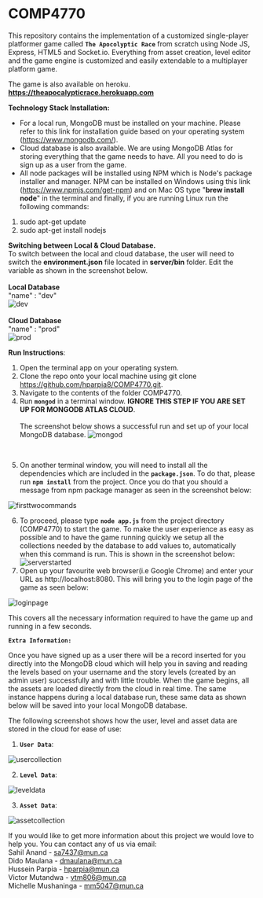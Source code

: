 # COMP4770

This repository contains the implementation of a customized single-player platformer game called **`The Apocolyptic Race`** from scratch using Node JS, Express, HTML5 and Socket.io. Everything from asset creation, level editor and the game engine is customized and easily extendable to a multiplayer platform game.

The game is also available on heroku. **https://theapocalypticrace.herokuapp.com**

**Technology Stack Installation:**
* For a local run, MongoDB must be installed on your machine. Please refer to this link for installation guide based on your operating system (https://www.mongodb.com/). 
* Cloud database is also available. We are using MongoDB Atlas for storing everything that the game needs to have. All you need to do is sign up as a user from the game.
* All node packages will be installed using NPM which is Node's package installer and manager. NPM can be installed on Windows using this link (https://www.npmjs.com/get-npm) and on Mac OS type "**brew install node**" in the terminal and finally, if you are running Linux run the following commands:
1. sudo apt-get update
2. sudo apt-get install nodejs

**Switching between Local & Cloud Database.**<br/>
To switch between the local and cloud database, the user will need to switch the **environment.json** file located in **server/bin** folder. Edit the variable as shown in the screenshot below. <br/>
<br/>
**Local Database** <br/>
"name" : "dev" <br/>
![dev](https://github.com/hparpia8/COMP4770/blob/master/client/images/environmentjsonDev.PNG)<br/>
<br/>
**Cloud Database** <br/>
"name" : "prod" <br/>
![prod](https://github.com/hparpia8/COMP4770/blob/master/client/images/environmentjsonProd.PNG)<br/>



**Run Instructions**:
1. Open the terminal app on your operating system.
2. Clone the repo onto your local machine using git clone https://github.com/hparpia8/COMP4770.git. 
3. Navigate to the contents of the folder COMP4770.
4. Run **`mongod`** in a terminal window. **IGNORE THIS STEP IF YOU ARE SET UP FOR MONGODB ATLAS CLOUD**. <br/><br/>
The screenshot below shows a successful run and set up of your local MongoDB database. 
![mongod](https://github.com/hparpia8/COMP4770/blob/master/client/images/mongod.png) <br/>
<br/>

5. On another terminal window, you will need to install all the dependencies which are included in the **`package.json`**. To do that, please run **`npm install`** from the project. Once you do that you should a message from npm package manager as seen in the screenshot below:


![firsttwocommands](https://github.com/hparpia8/COMP4770/blob/master/client/images/firstwocommands.png)

6. To proceed, please type **`node app.js`** from the project directory (COMP4770) to start the game. To make the user experience as easy as possible and to have the game running quickly we setup all the collections needed by the database to add values to, automatically when this command is run. This is shown in the screenshot below:
![serverstarted](https://github.com/hparpia8/COMP4770/blob/master/client/images/serverstarted.png)
7. Open up your favourite web browser(i.e Google Chrome) and enter your URL as http://localhost:8080. This will bring you to the login page of the game as seen below:

![loginpage](https://github.com/hparpia8/COMP4770/blob/master/client/images/loginpage.png)

This covers all the necessary information required to have the game up and running in a few seconds. <br/>

**`Extra Information:`**

Once you have signed up as a user there will be a record inserted for you directly into the MongoDB cloud which will help you in saving and reading the levels based on your username and the story levels (created by an admin user) successfully and with little trouble. When the game begins, all the assets are loaded directly from the cloud in real time. The same instance happens during a local database run, these same data as shown below will be saved into your local MongoDB database.

The following screenshot shows how the user, level and asset data are stored in the cloud for ease of use:
1. **`User Data`**: <br/>

![usercollection](https://github.com/hparpia8/COMP4770/blob/master/client/images/usercollection.png)

2. **`Level Data`**: <br/>

![leveldata](https://github.com/hparpia8/COMP4770/blob/master/client/images/levelcollection.png)

3. **`Asset Data`**: <br/> 

![assetcollection](https://github.com/hparpia8/COMP4770/blob/master/client/images/assetcollection.png)

If you would like to get more information about this project we would love to help you. You can contact any of us via email: <br/>
Sahil Anand - sa7437@mun.ca <br/>
Dido Maulana - dmaulana@mun.ca <br/>
Hussein Parpia - hparpia@mun.ca <br/>
Victor Mutandwa - vtm806@mun.ca <br/>
Michelle Mushaninga - mm5047@mun.ca <br/>
